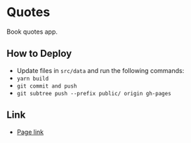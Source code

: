 # Quotes

Book quotes app.

## How to Deploy

- Update files in `src/data` and run the following commands:
- `yarn build`
- `git commit and push`
- `git subtree push --prefix public/ origin gh-pages`

## Link

- [Page link](https://matiasop.github.io/quotes/)

